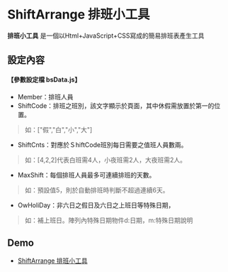 # ShiftArrange 排班小工具

**排班小工具** 是一個以Html+JavaScript+CSS寫成的簡易排班表產生工具

## 設定內容
#### 【參數設定檔 bsData.js】
* Member：排班人員
* ShiftCode：排班之班別，該文字顯示於頁面，其中休假需放置於第一的位置。
> 如：["假","白","小","大"]
* ShiftCnts：對應於ＳhiftCode班別每日需要之值班人員數兩。
> 如：[4,2,2]代表白班需4人，小夜班需2人，大夜班需2人。
* MaxShift：每個排班人員最多可連續排班的天數。
> 如：預設值5，則於自動排班時判斷不超過連續6天。
* OwHoliDay：非六日之假日及六日之上班日等特殊日期，
> 如：補上班日。陣列內特殊日期物件d:日期，m:特殊日期說明

## Demo
* [ShiftArrange 排班小工具](https://cubshuang.github.io/ShiftArrange/)


